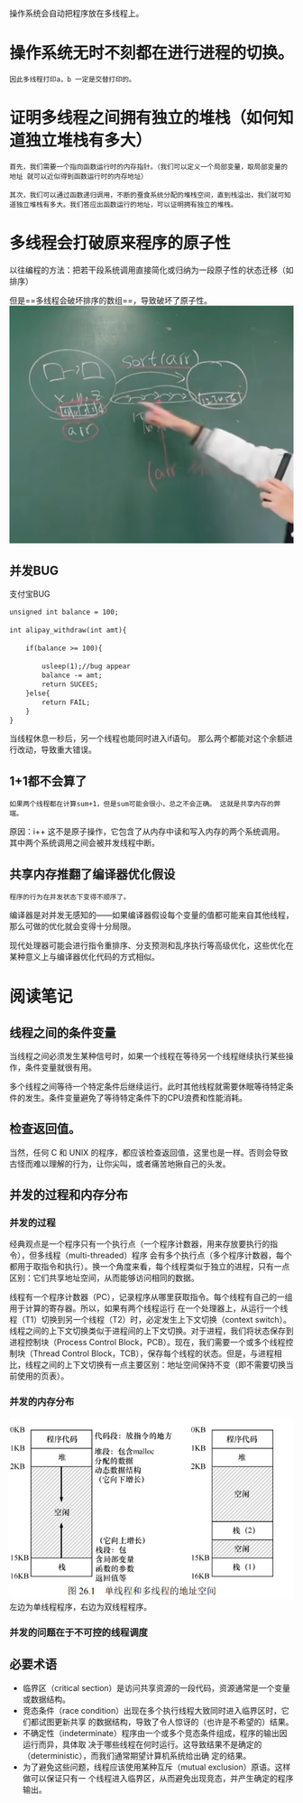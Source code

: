 操作系统会自动把程序放在多线程上。

# 操作系统无时不刻都在进行进程的切换。
    因此多线程打印a，b 一定是交替打印的。

# 证明多线程之间拥有独立的堆栈（如何知道独立堆栈有多大）
    首先，我们需要一个指向函数运行时的内存指针。（我们可以定义一个局部变量，取局部变量的地址 就可以近似得到函数运行时的内存地址）

    其次，我们可以通过函数递归调用，不断的蚕食系统分配的堆栈空间，直到栈溢出，我们就可知道独立堆栈有多大。我们答应出函数运行的地址，可以证明拥有独立的堆栈。

# 多线程会打破原来程序的原子性
以往编程的方法：把若干段系统调用直接简化或归纳为一段原子性的状态迁移（如排序）

但是==多线程会破坏排序的数组==，导致破坏了原子性。
![alt text](image-4.png)

## 并发BUG
支付宝BUG

```
unsigned int balance = 100;

int alipay_withdraw(int amt){

    if(balance >= 100){

        usleep(1);//bug appear
        balance -= amt;
        return SUCEES;
    }else{
        return FAIL;
    }
}
```
当线程休息一秒后，另一个线程也能同时进入if语句。 那么两个都能对这个余额进行改动，导致重大错误。

## 1+1都不会算了
    如果两个线程都在计算sum+1，但是sum可能会很小，总之不会正确。 这就是共享内存的弊端。
原因：i++ 这不是原子操作，它包含了从内存中读和写入内存的两个系统调用。 其中两个系统调用之间会被并发线程中断。

## 共享内存推翻了编译器优化假设
    程序的行为在并发状态下变得不顺序了。
编译器是对并发无感知的——如果编译器假设每个变量的值都可能来自其他线程，那么可做的优化就会变得十分局限。

现代处理器可能会进行指令重排序、分支预测和乱序执行等高级优化，这些优化在某种意义上与编译器优化代码的方式相似。

# 阅读笔记

## 线程之间的条件变量

当线程之间必须发生某种信号时，如果一个线程在等待另一个线程继续执行某些操作，条件变量就很有用。

多个线程之间等待一个特定条件后继续运行。此时其他线程就需要休眠等待特定条件的发生。条件变量避免了等待特定条件下的CPU浪费和性能消耗。

## 检查返回值。
当然，任何 C 和 UNIX 的程序，都应该检查返回值，这里也是一样。否则会导致古怪而难以理解的行为，让你尖叫，或者痛苦地揪自己的头发。

## 并发的过程和内存分布
### 并发的过程
经典观点是一个程序只有一个执行点（一个程序计数器，用来存放要执行的指令），但多线程（multi-threaded）程序
会有多个执行点（多个程序计数器，每个都用于取指令和执行）。换一个角度来看，每个线程类似于独立的进程，只有一点区别：它们共享地址空间，从而能够访问相同的数据。



线程有一个程序计数器（PC），记录程序从哪里获取指令。每个线程有自己的一组用于计算的寄存器。所以，如果有两个线程运行
在一个处理器上，从运行一个线程（T1）切换到另一个线程（T2）时，必定发生上下文切换（context switch）。线程之间的上下文切换类似于进程间的上下文切换。对于进程，我们将状态保存到进程控制块（Process Control Block，PCB）。现在，我们需要一个或多个线程控制块（Thread Control Block，TCB），保存每个线程的状态。但是，与进程相比，线程之间的上下文切换有一点主要区别：地址空间保持不变（即不需要切换当前使用的页表）。

### 并发的内存分布
![alt text](image-6.png)
左边为单线程程序，右边为双线程程序。

### 并发的问题在于不可控的线程调度

## 必要术语

- 临界区（critical section）是访问共享资源的一段代码，资源通常是一个变量或数据结构。
- 竞态条件（race condition）出现在多个执行线程大致同时进入临界区时，它们都试图更新共享
   的数据结构，导致了令人惊讶的（也许是不希望的）结果。 
- 不确定性（indeterminate）程序由一个或多个竞态条件组成，程序的输出因运行而异，具体取
    决于哪些线程在何时运行。这导致结果不是确定的（deterministic），而我们通常期望计算机系统给出确
    定的结果。
- 为了避免这些问题，线程应该使用某种互斥（mutual exclusion）原语。这样做可以保证只有一
    个线程进入临界区，从而避免出现竞态，并产生确定的程序输出。
